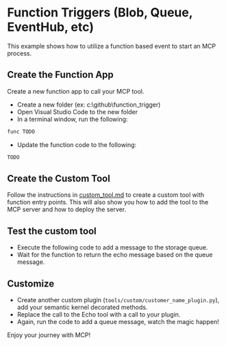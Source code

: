 # Function Triggers (Blob, Queue, EventHub, etc)

This example shows how to utilize a function based event to start an MCP process.

## Create the Function App

Create a new function app to call your MCP tool.

- Create a new folder (ex: c:\github\function_trigger)
- Open Visual Studio Code to the new folder
- In a terminal window, run the following:

```powershell
func TODO
```

- Update the function code to the following:

```python
TODO
```

## Create the Custom Tool

Follow the instructions in [custom_tool.md](custom_tool.md) to create a custom tool with function entry points.  This will also show you how to add the tool to the MCP server and how to deploy the server.

## Test the custom tool

- Execute the following code to add a message to the storage queue.
- Wait for the function to return the echo message based on the queue message.

## Customize

- Create another custom plugin (`tools/custom/customer_name_plugin.py`), add your semantic kernel decorated methods.
- Replace the call to the Echo tool with a call to your plugin.
- Again, run the code to add a queue message, watch the magic happen!

Enjoy your journey with MCP!
